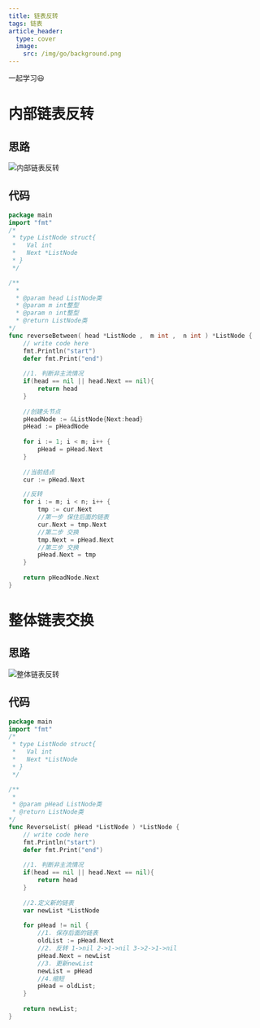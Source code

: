 ```yaml
---
title: 链表反转
tags: 链表
article_header:
  type: cover
  image:
    src: /img/go/background.png
---
```


一起学习:smiley:



<!--more-->

# 内部链表反转

## 思路

![内部链表反转](2022-3-30-%E9%93%BE%E8%A1%A8%E5%8F%8D%E8%BD%AC.assets/%E5%86%85%E9%83%A8%E9%93%BE%E8%A1%A8%E5%8F%8D%E8%BD%AC.jpg)

## 代码

```go
package main
import "fmt"
/*
 * type ListNode struct{
 *   Val int
 *   Next *ListNode
 * }
 */

/**
  * 
  * @param head ListNode类 
  * @param m int整型 
  * @param n int整型 
  * @return ListNode类
*/
func reverseBetween( head *ListNode ,  m int ,  n int ) *ListNode {
    // write code here
    fmt.Println("start")
    defer fmt.Print("end")
    
    //1. 判断非主流情况
    if(head == nil || head.Next == nil){
        return head
    }
    
    //创建头节点
    pHeadNode := &ListNode{Next:head}
    pHead := pHeadNode
     
    for i := 1; i < m; i++ {
        pHead = pHead.Next
    }
 
    //当前结点
    cur := pHead.Next

    //反转
    for i := m; i < n; i++ {
        tmp := cur.Next
        //第一步 保住后面的链表
        cur.Next = tmp.Next
        //第二步 交换
        tmp.Next = pHead.Next
        //第三步 交换
        pHead.Next = tmp
    }
    
    return pHeadNode.Next
}
```



# 整体链表交换

## 思路

![整体链表反转](2022-3-30-%E9%93%BE%E8%A1%A8%E5%8F%8D%E8%BD%AC.assets/%E6%95%B4%E4%BD%93%E9%93%BE%E8%A1%A8%E5%8F%8D%E8%BD%AC.jpg)

## 代码

```go
package main
import "fmt"
/*
 * type ListNode struct{
 *   Val int
 *   Next *ListNode
 * }
 */

/**
 * 
 * @param pHead ListNode类 
 * @return ListNode类
*/
func ReverseList( pHead *ListNode ) *ListNode {
	// write code here
    fmt.Println("start")
    defer fmt.Print("end")
    
    //1. 判断非主流情况
    if(head == nil || head.Next == nil){
        return head
    }
    
    //2.定义新的链表
    var newList *ListNode
    
    for pHead != nil {
        //1. 保存后面的链表
        oldList := pHead.Next
        //2. 反转 1->nil 2->1->nil 3->2->1->nil
        pHead.Next = newList
        //3. 更新newList
        newList = pHead
        //4.缩短
        pHead = oldList;
    }
	
    return newList;
}
```

